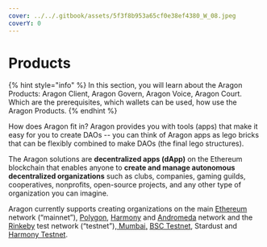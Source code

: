 ```yaml
---
cover: ../../.gitbook/assets/5f3f8b953a65cf0e38ef4380_W_08.jpeg
coverY: 0
---
```


# Products

{% hint style="info" %}
In this section, you will learn about the Aragon Products: Aragon Client, Aragon Govern, Aragon Voice, Aragon Court. Which are the prerequisites, which wallets can be used, how use the Aragon Products.&#x20;
{% endhint %}

How does Aragon fit in? Aragon provides you with tools (apps) that make it easy for you to create DAOs -- you can think of Aragon apps as lego bricks that can be flexibly combined to make DAOs (the final lego structures).

The Aragon solutions are **decentralized apps (dApp)** on the Ethereum blockchain that enables anyone to **create and manage autonomous decentralized organizations** such as clubs, companies, gaming guilds, cooperatives, nonprofits, open-source projects, and any other type of organization you can imagine.&#x20;

Aragon currently supports creating organizations on the main [Ethereum](https://ethereum.org) network (“mainnet”), [Polygon](https://polygonscan.com), [Harmony](https://explorer.harmony.one) and [Andromeda](https://andromeda-explorer.metis.io) network and the [Rinkeby](https://www.rinkeby.io/#stats) test network (“testnet”),[ Mumbai,](https://mumbai.polygonscan.com) [BSC Testnet](https://testnet.bscscan.com), Stardust and [Harmony Testnet](https://explorer.testnet.harmony.one).
